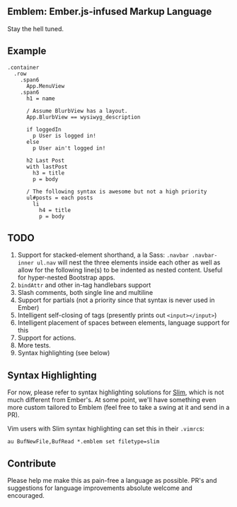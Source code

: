 ## Emblem: Ember.js-infused Markup Language

Stay the hell tuned.

## Example

```emblem
.container
  .row
    .span6
      App.MenuView
    .span6
      h1 = name
 
      / Assume BlurbView has a layout. 
      App.BlurbView == wysiwyg_description
 
      if loggedIn
        p User is logged in!
      else
        p User ain't logged in!
 
      h2 Last Post
      with lastPost
        h3 = title
        p = body
 
      / The following syntax is awesome but not a high priority
      ul#posts = each posts
        li
          h4 = title
          p = body
```

## TODO

1. Support for stacked-element shorthand, a la Sass: `.navbar .navbar-inner ul.nav` 
   will nest the three elements inside each other as well as allow 
   for the following line(s) to be indented as nested content. 
   Useful for hyper-nested Bootstrap apps.
1. `bindAttr` and other in-tag handlebars support
1. Slash comments, both single line and multiline
1. Support for partials (not a priority since that syntax is never used in Ember)
1. Intelligent self-closing of tags (presently prints out `<input></input>`)
1. Intelligent placement of spaces between elements, language support
   for this
1. Support for actions.
1. More tests.
1. Syntax highlighting (see below)

## Syntax Highlighting

For now, please refer to syntax highlighting solutions for
[Slim](http://slim-lang.com/), which is not much different
from Ember's. At some point, we'll have something even more
custom tailored to Emblem (feel free to take a swing at it
and send in a PR).

Vim users with Slim syntax highlighting can set this in
their `.vimrc`s:

```
au BufNewFile,BufRead *.emblem set filetype=slim
```

## Contribute

Please help me make this as pain-free a language as possible. PR's
and suggestions for language improvements absolute welcome and
encouraged.
